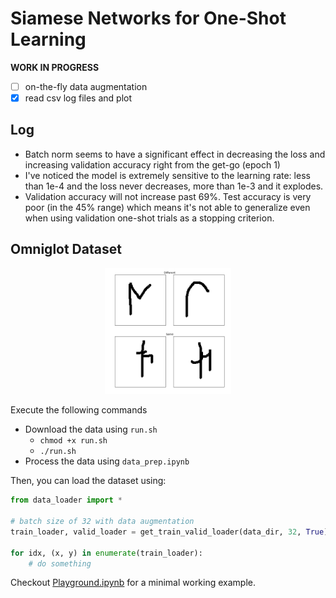 # Siamese Networks for One-Shot Learning

**WORK IN PROGRESS**

- [ ] on-the-fly data augmentation
- [x] read csv log files and plot

## Log

- Batch norm seems to have a significant effect in decreasing the loss and increasing validation accuracy right from the get-go (epoch 1)
- I've noticed the model is extremely sensitive to the learning rate: less than 1e-4 and the loss never decreases, more than 1e-3 and it explodes.
- Validation accuracy will not increase past 69%. Test accuracy is very poor (in the 45% range) which means it's not able to generalize even when using validation one-shot trials as a stopping criterion.

## Omniglot Dataset

<p align="center">
 <img src="./plots/omniglot.png" alt="Drawing", width=40%>
</p>

Execute the following commands

* Download the data using `run.sh`
    * `chmod +x run.sh`
    * `./run.sh`
* Process the data using `data_prep.ipynb`

Then, you can load the dataset using:

```python
from data_loader import *

# batch size of 32 with data augmentation
train_loader, valid_loader = get_train_valid_loader(data_dir, 32, True)

for idx, (x, y) in enumerate(train_loader):
    # do something
```

Checkout [Playground.ipynb](https://github.com/kevinzakka/siamese-network/blob/master/Playground.ipynb) for a minimal working example.

